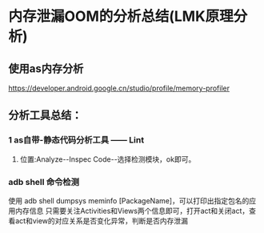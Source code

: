 # 内存泄漏OOM的分析总结(LMK原理分析)

## 使用as内存分析
https://developer.android.google.cn/studio/profile/memory-profiler

## 分析工具总结：

### 1 as自带-静态代码分析工具 —— Lint
  
1. 位置:Analyze--Inspec Code--选择检测模块，ok即可。

### adb shell 命令检测

使用 adb shell dumpsys meminfo [PackageName]，可以打印出指定包名的应用内存信息
只需要关注Activities和Views两个信息即可，打开act和关闭act，查看act和view的对应关系是否变化异常，判断是否内存泄漏




